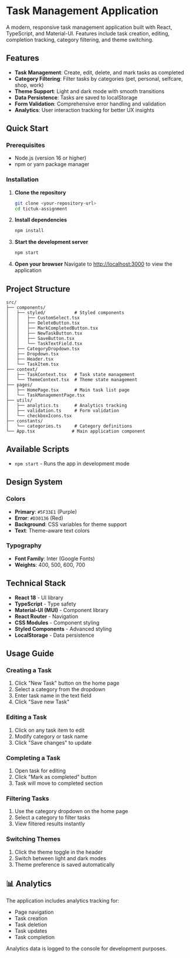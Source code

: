 # Task Management Application

A modern, responsive task management application built with React, TypeScript, and Material-UI. Features include task creation, editing, completion tracking, category filtering, and theme switching.

## Features

- **Task Management**: Create, edit, delete, and mark tasks as completed
- **Category Filtering**: Filter tasks by categories (pet, personal, selfcare, shop, work)
- **Theme Support**: Light and dark mode with smooth transitions
- **Data Persistence**: Tasks are saved to localStorage
- **Form Validation**: Comprehensive error handling and validation
- **Analytics**: User interaction tracking for better UX insights

## Quick Start

### Prerequisites

- Node.js (version 16 or higher)
- npm or yarn package manager

### Installation

1. **Clone the repository**
   ```bash
   git clone <your-repository-url>
   cd tictuk-assignment
   ```

2. **Install dependencies**
   ```bash
   npm install
   ```

3. **Start the development server**
   ```bash
   npm start
   ```

4. **Open your browser**
   Navigate to [http://localhost:3000](http://localhost:3000) to view the application

## Project Structure

```
src/
├── components/
│   ├── styled/           # Styled components
│   │   ├── CustomSelect.tsx
│   │   ├── DeleteButton.tsx
│   │   ├── MarkCompletedButton.tsx
│   │   ├── NewTaskButton.tsx
│   │   ├── SaveButton.tsx
│   │   └── TaskTextField.tsx
│   ├── CategoryDropdown.tsx
│   ├── Dropdown.tsx
│   ├── Header.tsx
│   └── TaskItem.tsx
├── context/
│   ├── TaskContext.tsx   # Task state management
│   └── ThemeContext.tsx  # Theme state management
├── pages/
│   ├── HomePage.tsx      # Main task list page
│   └── TaskManagementPage.tsx
├── utils/
│   ├── analytics.ts      # Analytics tracking
│   ├── validation.ts     # Form validation
│   └── checkboxIcons.tsx
├── constants/
│   └── categories.ts     # Category definitions
└── App.tsx              # Main application component
```

## Available Scripts

- `npm start` - Runs the app in development mode

## Design System

### Colors
- **Primary**: `#5F33E1` (Purple)
- **Error**: `#D30136` (Red)
- **Background**: CSS variables for theme support
- **Text**: Theme-aware text colors

### Typography
- **Font Family**: Inter (Google Fonts)
- **Weights**: 400, 500, 600, 700

## Technical Stack

- **React 18** - UI library
- **TypeScript** - Type safety
- **Material-UI (MUI)** - Component library
- **React Router** - Navigation
- **CSS Modules** - Component styling
- **Styled Components** - Advanced styling
- **LocalStorage** - Data persistence

## Usage Guide

### Creating a Task
1. Click "New Task" button on the home page
2. Select a category from the dropdown
3. Enter task name in the text field
4. Click "Save new Task"

### Editing a Task
1. Click on any task item to edit
2. Modify category or task name
3. Click "Save changes" to update

### Completing a Task
1. Open task for editing
2. Click "Mark as completed" button
3. Task will move to completed section

### Filtering Tasks
1. Use the category dropdown on the home page
2. Select a category to filter tasks
3. View filtered results instantly

### Switching Themes
1. Click the theme toggle in the header
2. Switch between light and dark modes
3. Theme preference is saved automatically

## 📊 Analytics

The application includes analytics tracking for:
- Page navigation
- Task creation
- Task deletion
- Task updates
- Task completion

Analytics data is logged to the console for development purposes.